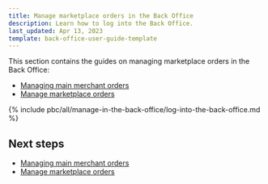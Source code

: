 ```yaml
---
title: Manage marketplace orders in the Back Office
description: Learn how to log into the Back Office.
last_updated: Apr 13, 2023
template: back-office-user-guide-template
---
```


This section contains the guides on managing marketplace orders in the Back Office:

- [Managing main merchant orders](/docs/pbc/all/order-management-system/{{page.version}}/marketplace/manage-in-the-back-office/manage-main-merchant-orders.html)
- [Manage marketplace orders](/docs/pbc/all/order-management-system/{{page.version}}/marketplace/manage-in-the-back-office/manage-marketplace-orders.html)

{% include pbc/all/manage-in-the-back-office/log-into-the-back-office.md %} <!-- To edit, see /_includes/pbc/all/manage-in-the-back-office/log-into-the-back-office.md -->

## Next steps

- [Managing main merchant orders](/docs/pbc/all/order-management-system/{{page.version}}/marketplace/manage-in-the-back-office/manage-main-merchant-orders.html)
- [Manage marketplace orders](/docs/pbc/all/order-management-system/{{page.version}}/marketplace/manage-in-the-back-office/manage-marketplace-orders.html)

